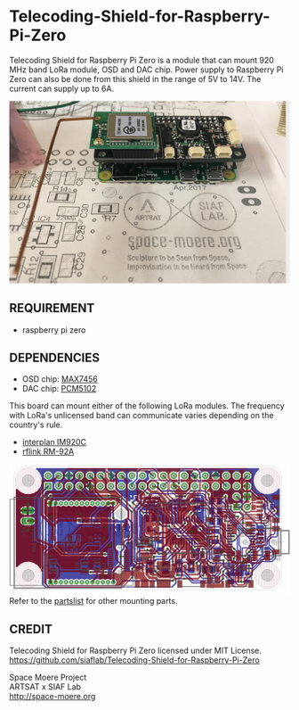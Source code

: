 # Telecoding-Shield-for-Raspberry-Pi-Zero
Telecoding Shield for Raspberry Pi Zero is a module that can mount 920 MHz band LoRa module, OSD and DAC chip.
Power supply to Raspberry Pi Zero can also be done from this shield in the range of 5V to 14V. The current can supply up to 6A.

<img src="https://github.com/siaflab/Telecoding-Shield-for-Raspberry-Pi-Zero/blob/master/brd_img.png" alt="brd_img" width="640" title="brd_img">

## REQUIREMENT
- raspberry pi zero

## DEPENDENCIES
- OSD chip: [MAX7456](https://datasheets.maximintegrated.com/en/ds/MAX7456.pdf)
- DAC chip: [PCM5102](http://masterandrey.com/files/pcm5102.pdf)

This board can mount either of the following LoRa modules.
The frequency with LoRa's unlicensed band can communicate varies depending on the country's rule.
- [interplan IM920C](http://www.interplan.co.jp)
- [rflink RM-92A](http://www.rflink.co.jp/)

<img src="https://github.com/siaflab/Telecoding-Shield-for-Raspberry-Pi-Zero/blob/master/Telecoding-Shield_img_brd.png" alt="Telecoding-Shield_img_brd" width="640" title="Telecoding-Shield_img_brd">
Refer to the <a href="https://www.homepage-tukurikata.com/">partslist</a> for other mounting parts.

## CREDIT
Telecoding Shield for Raspberry Pi Zero licensed under MIT License.  
https://github.com/siaflab/Telecoding-Shield-for-Raspberry-Pi-Zero

Space Moere Project  
ARTSAT x SIAF Lab  
http://space-moere.org

